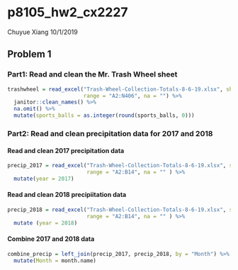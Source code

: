 p8105\_hw2\_cx2227
================
Chuyue Xiang
10/1/2019

## Problem 1

### Part1: Read and clean the Mr. Trash Wheel sheet

``` r
trashwheel = read_excel("Trash-Wheel-Collection-Totals-8-6-19.xlsx", sheet = "Mr. Trash Wheel",
                        range = "A2:N406", na = "") %>%
  janitor::clean_names() %>%
  na.omit() %>% 
  mutate(sports_balls = as.integer(round(sports_balls, 0)))
```

### Part2: Read and clean precipitation data for 2017 and 2018

#### Read and clean 2017 precipitation data

``` r
precip_2017 = read_excel("Trash-Wheel-Collection-Totals-8-6-19.xlsx", sheet = "2017 Precipitation", 
                         range = "A2:B14", na = "" ) %>%
  mutate(year = 2017)
```

#### Read and clean 2018 precipiitation data

``` r
precip_2018 = read_excel("Trash-Wheel-Collection-Totals-8-6-19.xlsx", sheet = "2018 Precipitation", 
                         range = "A2:B14", na = "" ) %>%
  mutate (year = 2018)
```

#### Combine 2017 and 2018 data

``` r
combine_precip = left_join(precip_2017, precip_2018, by = "Month") %>%
  mutate(Month = month.name)
```
